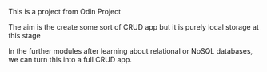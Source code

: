 This is a project from Odin Project

The aim is the create some sort of CRUD app but it is purely local storage at this stage

In the further modules after learning about relational or NoSQL databases, we can turn this into a full CRUD app.
